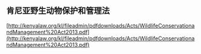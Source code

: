 ## 肯尼亚野生动物保护和管理法

[http://kenyalaw.org/kl/fileadmin/pdfdownloads/Acts/WildlifeConservationandManagement%20Act2013.pdf](http://kenyalaw.org/kl/fileadmin/pdfdownloads/Acts/WildlifeConservationandManagement%20Act2013.pdf)

